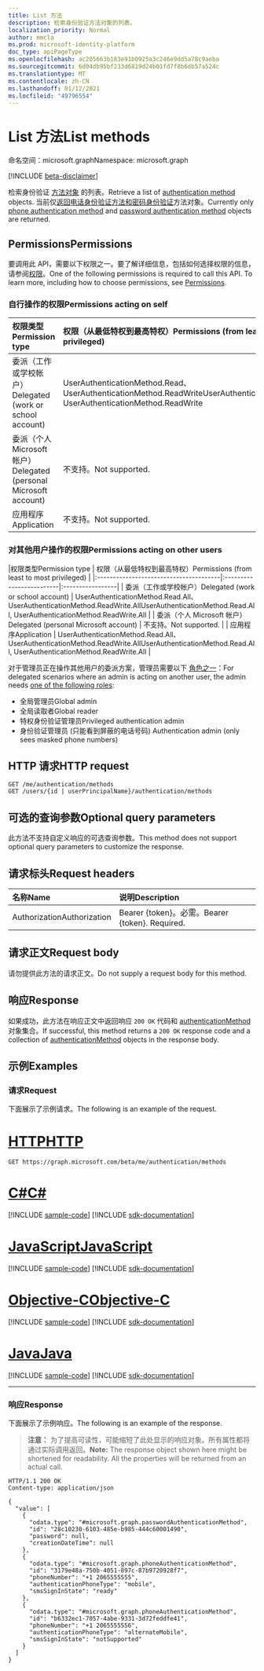 ```yaml
---
title: List 方法
description: 检索身份验证方法对象的列表。
localization_priority: Normal
author: mmcla
ms.prod: microsoft-identity-platform
doc_type: apiPageType
ms.openlocfilehash: ac205663b183e91b0925a3c246e9dd5a78c9aeba
ms.sourcegitcommit: 6d04db95bf233d6819d24b01fd7f8b6db57a524c
ms.translationtype: MT
ms.contentlocale: zh-CN
ms.lasthandoff: 01/12/2021
ms.locfileid: "49796554"
---
```

# <a name="list-methods"></a><span data-ttu-id="aca20-103">List 方法</span><span class="sxs-lookup"><span data-stu-id="aca20-103">List methods</span></span>

<span data-ttu-id="aca20-104">命名空间：microsoft.graph</span><span class="sxs-lookup"><span data-stu-id="aca20-104">Namespace: microsoft.graph</span></span>

[!INCLUDE [beta-disclaimer](../../includes/beta-disclaimer.md)]

<span data-ttu-id="aca20-105">检索身份验证 [方法对象](../resources/authenticationmethod.md) 的列表。</span><span class="sxs-lookup"><span data-stu-id="aca20-105">Retrieve a list of [authentication method](../resources/authenticationmethod.md) objects.</span></span> <span data-ttu-id="aca20-106">当前仅[返回电话身份验证](../resources/phoneauthenticationmethod.md)[方法和密码身份验证](../resources/passwordauthenticationmethod.md)方法对象。</span><span class="sxs-lookup"><span data-stu-id="aca20-106">Currently only [phone authentication method](../resources/phoneauthenticationmethod.md) and [password authentication method](../resources/passwordauthenticationmethod.md) objects are returned.</span></span>

## <a name="permissions"></a><span data-ttu-id="aca20-107">Permissions</span><span class="sxs-lookup"><span data-stu-id="aca20-107">Permissions</span></span>

<span data-ttu-id="aca20-p102">要调用此 API，需要以下权限之一。要了解详细信息，包括如何选择权限的信息，请参阅[权限](/graph/permissions-reference)。</span><span class="sxs-lookup"><span data-stu-id="aca20-p102">One of the following permissions is required to call this API. To learn more, including how to choose permissions, see [Permissions](/graph/permissions-reference).</span></span>

### <a name="permissions-acting-on-self"></a><span data-ttu-id="aca20-110">自行操作的权限</span><span class="sxs-lookup"><span data-stu-id="aca20-110">Permissions acting on self</span></span>

|<span data-ttu-id="aca20-111">权限类型</span><span class="sxs-lookup"><span data-stu-id="aca20-111">Permission type</span></span>      | <span data-ttu-id="aca20-112">权限（从最低特权到最高特权）</span><span class="sxs-lookup"><span data-stu-id="aca20-112">Permissions (from least to most privileged)</span></span>              |
|:---------------------------------------|:-------------------------|
| <span data-ttu-id="aca20-113">委派（工作或学校帐户）</span><span class="sxs-lookup"><span data-stu-id="aca20-113">Delegated (work or school account)</span></span>     | <span data-ttu-id="aca20-114">UserAuthenticationMethod.Read、UserAuthenticationMethod.ReadWrite</span><span class="sxs-lookup"><span data-stu-id="aca20-114">UserAuthenticationMethod.Read, UserAuthenticationMethod.ReadWrite</span></span> |
| <span data-ttu-id="aca20-115">委派（个人 Microsoft 帐户）</span><span class="sxs-lookup"><span data-stu-id="aca20-115">Delegated (personal Microsoft account)</span></span> | <span data-ttu-id="aca20-116">不支持。</span><span class="sxs-lookup"><span data-stu-id="aca20-116">Not supported.</span></span> |
| <span data-ttu-id="aca20-117">应用程序</span><span class="sxs-lookup"><span data-stu-id="aca20-117">Application</span></span>                            | <span data-ttu-id="aca20-118">不支持。</span><span class="sxs-lookup"><span data-stu-id="aca20-118">Not supported.</span></span> |

### <a name="permissions-acting-on-other-users"></a><span data-ttu-id="aca20-119">对其他用户操作的权限</span><span class="sxs-lookup"><span data-stu-id="aca20-119">Permissions acting on other users</span></span>

|<span data-ttu-id="aca20-120">权限类型</span><span class="sxs-lookup"><span data-stu-id="aca20-120">Permission type</span></span>      | <span data-ttu-id="aca20-121">权限（从最低特权到最高特权）</span><span class="sxs-lookup"><span data-stu-id="aca20-121">Permissions (from least to most privileged)</span></span>              |
|:---------------------------------------|:-------------------------|:-----------------|
| <span data-ttu-id="aca20-122">委派（工作或学校帐户）</span><span class="sxs-lookup"><span data-stu-id="aca20-122">Delegated (work or school account)</span></span>     | <span data-ttu-id="aca20-123">UserAuthenticationMethod.Read.All、UserAuthenticationMethod.ReadWrite.All</span><span class="sxs-lookup"><span data-stu-id="aca20-123">UserAuthenticationMethod.Read.All, UserAuthenticationMethod.ReadWrite.All</span></span> |
| <span data-ttu-id="aca20-124">委派（个人 Microsoft 帐户）</span><span class="sxs-lookup"><span data-stu-id="aca20-124">Delegated (personal Microsoft account)</span></span> | <span data-ttu-id="aca20-125">不支持。</span><span class="sxs-lookup"><span data-stu-id="aca20-125">Not supported.</span></span> |
| <span data-ttu-id="aca20-126">应用程序</span><span class="sxs-lookup"><span data-stu-id="aca20-126">Application</span></span>                            | <span data-ttu-id="aca20-127">UserAuthenticationMethod.Read.All、UserAuthenticationMethod.ReadWrite.All</span><span class="sxs-lookup"><span data-stu-id="aca20-127">UserAuthenticationMethod.Read.All, UserAuthenticationMethod.ReadWrite.All</span></span> |

<span data-ttu-id="aca20-128">对于管理员正在操作其他用户的委派方案，管理员需要以下 [角色之一](/azure/active-directory/users-groups-roles/directory-assign-admin-roles#available-roles)：</span><span class="sxs-lookup"><span data-stu-id="aca20-128">For delegated scenarios where an admin is acting on another user, the admin needs [one of the following roles](/azure/active-directory/users-groups-roles/directory-assign-admin-roles#available-roles):</span></span>
* <span data-ttu-id="aca20-129">全局管理员</span><span class="sxs-lookup"><span data-stu-id="aca20-129">Global admin</span></span>
* <span data-ttu-id="aca20-130">全局读取者</span><span class="sxs-lookup"><span data-stu-id="aca20-130">Global reader</span></span>
* <span data-ttu-id="aca20-131">特权身份验证管理员</span><span class="sxs-lookup"><span data-stu-id="aca20-131">Privileged authentication admin</span></span>
* <span data-ttu-id="aca20-132">身份验证管理员 (只能看到屏蔽的电话号码) </span><span class="sxs-lookup"><span data-stu-id="aca20-132">Authentication admin (only sees masked phone numbers)</span></span>

## <a name="http-request"></a><span data-ttu-id="aca20-133">HTTP 请求</span><span class="sxs-lookup"><span data-stu-id="aca20-133">HTTP request</span></span>

<!-- { "blockType": "ignored" } -->

```http
GET /me/authentication/methods
GET /users/{id | userPrincipalName}/authentication/methods
```

## <a name="optional-query-parameters"></a><span data-ttu-id="aca20-134">可选的查询参数</span><span class="sxs-lookup"><span data-stu-id="aca20-134">Optional query parameters</span></span>

<span data-ttu-id="aca20-135">此方法不支持自定义响应的可选查询参数。</span><span class="sxs-lookup"><span data-stu-id="aca20-135">This method does not support optional query parameters to customize the response.</span></span>

## <a name="request-headers"></a><span data-ttu-id="aca20-136">请求标头</span><span class="sxs-lookup"><span data-stu-id="aca20-136">Request headers</span></span>

| <span data-ttu-id="aca20-137">名称</span><span class="sxs-lookup"><span data-stu-id="aca20-137">Name</span></span>      |<span data-ttu-id="aca20-138">说明</span><span class="sxs-lookup"><span data-stu-id="aca20-138">Description</span></span>|
|:----------|:----------|
| <span data-ttu-id="aca20-139">Authorization</span><span class="sxs-lookup"><span data-stu-id="aca20-139">Authorization</span></span> | <span data-ttu-id="aca20-p103">Bearer {token}。必需。</span><span class="sxs-lookup"><span data-stu-id="aca20-p103">Bearer {token}. Required.</span></span> |

## <a name="request-body"></a><span data-ttu-id="aca20-142">请求正文</span><span class="sxs-lookup"><span data-stu-id="aca20-142">Request body</span></span>

<span data-ttu-id="aca20-143">请勿提供此方法的请求正文。</span><span class="sxs-lookup"><span data-stu-id="aca20-143">Do not supply a request body for this method.</span></span>

## <a name="response"></a><span data-ttu-id="aca20-144">响应</span><span class="sxs-lookup"><span data-stu-id="aca20-144">Response</span></span>

<span data-ttu-id="aca20-145">如果成功，此方法在响应正文中返回响应 `200 OK` 代码和 [authenticationMethod](../resources/authenticationmethod.md) 对象集合。</span><span class="sxs-lookup"><span data-stu-id="aca20-145">If successful, this method returns a `200 OK` response code and a collection of [authenticationMethod](../resources/authenticationmethod.md) objects in the response body.</span></span>

## <a name="examples"></a><span data-ttu-id="aca20-146">示例</span><span class="sxs-lookup"><span data-stu-id="aca20-146">Examples</span></span>

### <a name="request"></a><span data-ttu-id="aca20-147">请求</span><span class="sxs-lookup"><span data-stu-id="aca20-147">Request</span></span>

<span data-ttu-id="aca20-148">下面展示了示例请求。</span><span class="sxs-lookup"><span data-stu-id="aca20-148">The following is an example of the request.</span></span>

# <a name="http"></a>[<span data-ttu-id="aca20-149">HTTP</span><span class="sxs-lookup"><span data-stu-id="aca20-149">HTTP</span></span>](#tab/http)
<!-- {
  "blockType": "request",
  "name": "get_methods"
}-->

```msgraph-interactive
GET https://graph.microsoft.com/beta/me/authentication/methods
```
# <a name="c"></a>[<span data-ttu-id="aca20-150">C#</span><span class="sxs-lookup"><span data-stu-id="aca20-150">C#</span></span>](#tab/csharp)
[!INCLUDE [sample-code](../includes/snippets/csharp/get-methods-csharp-snippets.md)]
[!INCLUDE [sdk-documentation](../includes/snippets/snippets-sdk-documentation-link.md)]

# <a name="javascript"></a>[<span data-ttu-id="aca20-151">JavaScript</span><span class="sxs-lookup"><span data-stu-id="aca20-151">JavaScript</span></span>](#tab/javascript)
[!INCLUDE [sample-code](../includes/snippets/javascript/get-methods-javascript-snippets.md)]
[!INCLUDE [sdk-documentation](../includes/snippets/snippets-sdk-documentation-link.md)]

# <a name="objective-c"></a>[<span data-ttu-id="aca20-152">Objective-C</span><span class="sxs-lookup"><span data-stu-id="aca20-152">Objective-C</span></span>](#tab/objc)
[!INCLUDE [sample-code](../includes/snippets/objc/get-methods-objc-snippets.md)]
[!INCLUDE [sdk-documentation](../includes/snippets/snippets-sdk-documentation-link.md)]

# <a name="java"></a>[<span data-ttu-id="aca20-153">Java</span><span class="sxs-lookup"><span data-stu-id="aca20-153">Java</span></span>](#tab/java)
[!INCLUDE [sample-code](../includes/snippets/java/get-methods-java-snippets.md)]
[!INCLUDE [sdk-documentation](../includes/snippets/snippets-sdk-documentation-link.md)]

---


### <a name="response"></a><span data-ttu-id="aca20-154">响应</span><span class="sxs-lookup"><span data-stu-id="aca20-154">Response</span></span>

<span data-ttu-id="aca20-155">下面展示了示例响应。</span><span class="sxs-lookup"><span data-stu-id="aca20-155">The following is an example of the response.</span></span>

> <span data-ttu-id="aca20-p104">**注意：** 为了提高可读性，可能缩短了此处显示的响应对象。所有属性都将通过实际调用返回。</span><span class="sxs-lookup"><span data-stu-id="aca20-p104">**Note:** The response object shown here might be shortened for readability. All the properties will be returned from an actual call.</span></span>

<!-- {
  "blockType": "response",
  "truncated": true,
  "@odata.type": "microsoft.graph.authenticationMethod",
  "isCollection": true
} -->

```http
HTTP/1.1 200 OK
Content-type: application/json

{
  "value": [
    {
      "odata.type": "#microsoft.graph.passwordAuthenticationMethod",
      "id": "28c10230-6103-485e-b985-444c60001490",
      "password": null,
      "creationDateTime": null
    },
    {
      "odata.type": "#microsoft.graph.phoneAuthenticationMethod",
      "id": "3179e48a-750b-4051-897c-87b9720928f7",
      "phoneNumber": "+1 2065555555",
      "authenticationPhoneType": "mobile",
      "smsSignInState": "ready"
    },
    {
      "odata.type": "#microsoft.graph.phoneAuthenticationMethod",
      "id": "b6332ec1-7057-4abe-9331-3d72feddfe41",
      "phoneNumber": "+1 2065555556",
      "authenticationPhoneType": "alternateMobile",
      "smsSignInState": "notSupported"
    }
  ]
}
```

<!-- uuid: 16cd6b66-4b1a-43a1-adaf-3a886856ed98
2019-02-04 14:57:30 UTC -->
<!-- {
  "type": "#page.annotation",
  "description": "List methods",
  "keywords": "",
  "section": "documentation",
  "tocPath": ""
}-->
